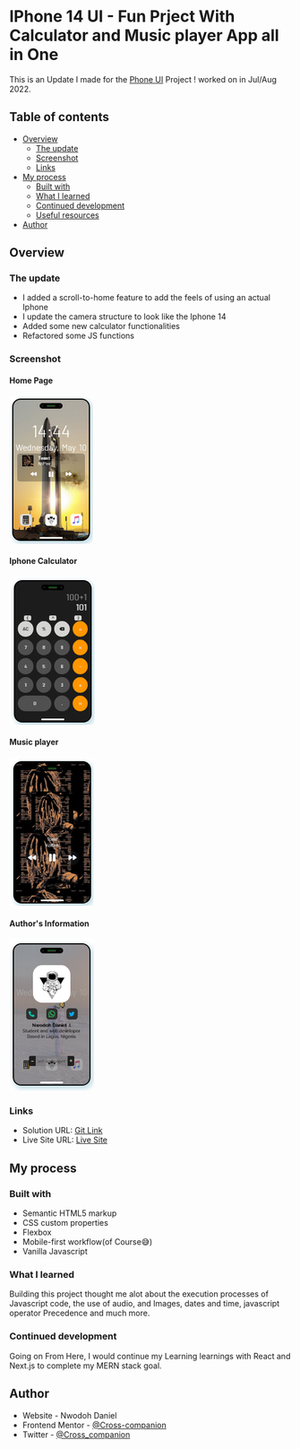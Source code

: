 # IPhone 14 UI - Fun Prject With Calculator and Music player App all in One

This is an Update I made for the [Phone UI](https://phone-ui-five.vercel.app/) Project ! worked on in Jul/Aug 2022.

## Table of contents

- [Overview](#overview)
  - [The update](#the-update)
  - [Screenshot](#screenshot)
  - [Links](#links)
- [My process](#my-process)
  - [Built with](#built-with)
  - [What I learned](#what-i-learned)
  - [Continued development](#continued-development)
  - [Useful resources](#useful-resources)
- [Author](#author)

## Overview

### The update

- I added a scroll-to-home feature to add the feels of using an actual Iphone
- I update the camera structure to look like the Iphone 14
- Added some new calculator functionalities
- Refactored some JS functions

### Screenshot

#### Home Page

![Home Page](./screenshots/home.png)

#### Iphone Calculator

![Destinations Page](./screenshots/calculator.png)

#### Music player

![Crew Page](./screenshots/music-player.png)

#### Author's Information

![Vehicles Page](./screenshots/author-information.png)

### Links

- Solution URL: [Git Link](https://github.com/Cross-companion/Iphone-14-on-the-web)
- Live Site URL: [Live Site](https://iphone-14-on-the-web.vercel.app/)

## My process

### Built with

- Semantic HTML5 markup
- CSS custom properties
- Flexbox
- Mobile-first workflow(of Course😅)
- Vanilla Javascript

### What I learned

Building this project thought me alot about the execution processes of Javascript code, the use of audio, and Images, dates and time, javascript operator Precedence and much more.

### Continued development

Going on From Here, I would continue my Learning learnings with React and Next.js to complete my MERN stack goal.

## Author

- Website - Nwodoh Daniel
- Frontend Mentor - [@Cross-companion](https://www.frontendmentor.io/profile/Cross-companion)
- Twitter - [@Cross_companion](https://www.twitter.com/Cross_companion)
